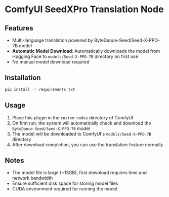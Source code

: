 # ComfyUI SeedXPro Translation Node

## Features

- Multi-language translation powered by ByteDance-Seed/Seed-X-PPO-7B model
- **Automatic Model Download**: Automatically downloads the model from Hugging Face to `models/Seed-X-PPO-7B` directory on first use
- No manual model download required

## Installation

```bash
pip install -r requirements.txt
```

## Usage

1. Place this plugin in the `custom_nodes` directory of ComfyUI
2. On first run, the system will automatically check and download the `ByteDance-Seed/Seed-X-PPO-7B` model
3. The model will be downloaded to ComfyUI's `models/Seed-X-PPO-7B` directory
4. After download completion, you can use the translation feature normally

## Notes

- The model file is large (~13GB), first download requires time and network bandwidth
- Ensure sufficient disk space for storing model files
- CUDA environment required for running the model
